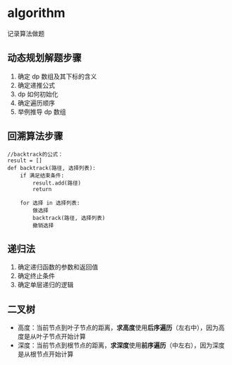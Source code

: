 # algorithm
记录算法做题

## 动态规划解题步骤

1. 确定 dp 数组及其下标的含义
2. 确定递推公式
3. dp 如何初始化
4. 确定遍历顺序
5. 举例推导 dp 数组

## 回溯算法步骤

```
//backtrack的公式：
result = []
def backtrack(路径, 选择列表):
    if 满足结束条件:
        result.add(路径)
        return
    
    for 选择 in 选择列表:
        做选择
        backtrack(路径, 选择列表)
        撤销选择
```

## 递归法

1. 确定递归函数的参数和返回值
2. 确定终止条件
3. 确定单层递归的逻辑

## 二叉树
- 高度：当前节点到叶子节点的距离，**求高度**使用**后序遍历**（左右中），因为高度是从叶子节点开始计算
- 深度：当前节点到根节点的距离，**求深度**使用**前序遍历**（中左右），因为深度是从根节点开始计算
